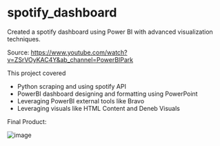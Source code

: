 # spotify_dashboard 

Created a spotify dashboard using Power BI with advanced visualization techniques. 

Source: https://www.youtube.com/watch?v=ZSrVOyKAC4Y&ab_channel=PowerBIPark

This project covered
- Python scraping and using spotify API
- PowerBI dashboard designing and formatting using PowerPoint
- Leveraging PowerBI external tools like Bravo
- Leveraging visuals like HTML Content and Deneb Visuals

Final Product:

![image](https://github.com/alexiswhng/spotify_dashboard/assets/57018350/8b149c8e-36df-4c95-8eab-ac7fbfdf2a3a)

